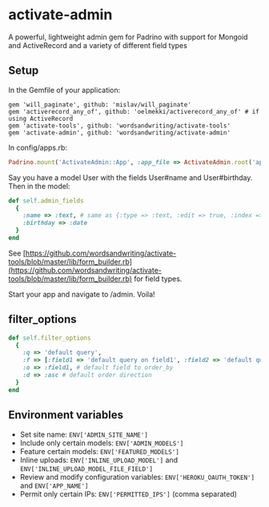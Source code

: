 activate-admin
=================

A powerful, lightweight admin gem for Padrino with support for Mongoid and ActiveRecord and a variety of different field types

Setup
---

In the Gemfile of your application:
```
gem 'will_paginate', github: 'mislav/will_paginate'
gem 'activerecord_any_of', github: 'oelmekki/activerecord_any_of' # if using ActiveRecord
gem 'activate-tools', github: 'wordsandwriting/activate-tools'
gem 'activate-admin', github: 'wordsandwriting/activate-admin'
```

In config/apps.rb:
``` ruby
Padrino.mount('ActivateAdmin::App', :app_file => ActivateAdmin.root('app/app.rb')).to('/admin')
```

Say you have a model User with the fields User#name and User#birthday. Then in the model:
``` ruby
def self.admin_fields
  {
    :name => :text, # same as {:type => :text, :edit => true, :index => true, :new_hint => nil, :edit_hint => nil, :new_tip => nil, :edit_tip => nil, :lookup => true, :full => false}
    :birthday => :date
  }
end
```

See [https://github.com/wordsandwriting/activate-tools/blob/master/lib/form_builder.rb](https://github.com/wordsandwriting/activate-tools/blob/master/lib/form_builder.rb)
for field types.

Start your app and navigate to /admin. Voila!

filter_options
-----

``` ruby
def self.filter_options
  {
    :q => 'default query', 
    :f => [:field1 => 'default query on field1', :field2 => 'default query on field2'],
    :o => :field1, # default field to order_by
    :d => :asc # default order direction
  }
end
```

Environment variables
-----
* Set site name: `ENV['ADMIN_SITE_NAME']`
* Include only certain models: `ENV['ADMIN_MODELS']`
* Feature certain models: `ENV['FEATURED_MODELS']`
* Inline uploads: `ENV['INLINE_UPLOAD_MODEL']` and `ENV['INLINE_UPLOAD_MODEL_FILE_FIELD']`
* Review and modify configuration variables: `ENV['HEROKU_OAUTH_TOKEN']` and `ENV['APP_NAME']`
* Permit only certain IPs: `ENV['PERMITTED_IPS']` (comma separated)
